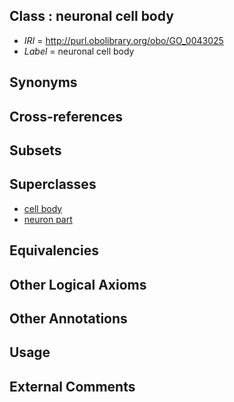 
## Class : neuronal cell body

 * *IRI* = http://purl.obolibrary.org/obo/GO_0043025
 * *Label* = neuronal cell body

## Synonyms


## Cross-references


## Subsets


## Superclasses

 * [cell body](../../GO/97/GO_0044297.md)
 * [neuron part](../../GO/58/GO_0097458.md)

## Equivalencies


## Other Logical Axioms


## Other Annotations


## Usage


## External Comments

